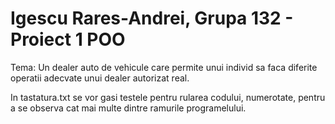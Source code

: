 # Igescu Rares-Andrei, Grupa 132 - Proiect 1 POO      
Tema: Un dealer auto de vehicule care permite unui individ sa faca diferite operatii adecvate unui dealer autorizat real.   
    
In tastatura.txt se vor gasi testele pentru rularea codului, numerotate, pentru a se observa cat mai multe dintre ramurile programelului.
